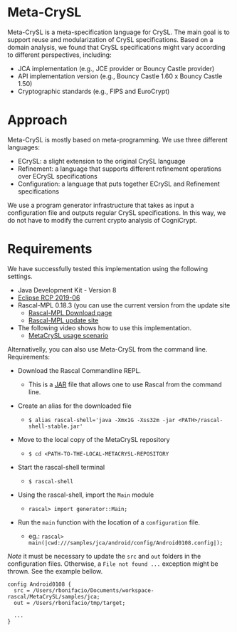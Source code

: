 # Meta-CrySL

Meta-CrySL is a meta-specification language for CrySL. The main goal is to support reuse and modularization of CrySL specifications. Based on a domain analysis, we found that CrySL specifications might vary according to different perspectives, including:

   * JCA implementation (e.g., JCE provider or Bouncy Castle provider)
   * API implementation version (e.g., Bouncy Castle 1.60 x Bouncy Castle 1.50)
   * Cryptographic standards (e.g., FIPS and EuroCrypt)
   
# Approach

Meta-CrySL is mostly based on meta-programming. We use three different languages: 

   * ECrySL: a slight extension to the original CrySL language
   * Refinement: a language that supports different refinement operations over ECrySL specifications
   * Configuration: a language that puts together ECrySL and Refinement specifications 

We use a program generator infrastructure that takes as input a configuration file and outputs regular CrySL specifications. In this way, we do not have to modify the current crypto analysis of CogniCrypt.

# Requirements

We have successfully tested this implementation using the following settings.

   * Java Development Kit - Version 8
   * [Eclipse RCP 2019-06](https://www.eclipse.org/downloads/packages/release/2019-06/r/eclipse-ide-rcp-and-rap-developers)
   * Rascal-MPL 0.18.3 (you can use the current version from the update site
      * [Rascal-MPL Download page](https://www.rascal-mpl.org/start/)
      * [Rascal-MPL update site](https://update.rascal-mpl.org/stable/)
   * The following video shows how to use this implementation.
      * [MetaCrySL usage scenario](https://youtu.be/PmYWK926RrM)

Alternativelly, you can also use Meta-CrySL from the command line. Requirements:

   * Download the Rascal Commandline REPL.
      * This is a [JAR](https://update.rascal-mpl.org/console/rascal-shell-stable.jar) file that allows one to use Rascal from the command line. 

   * Create an alias for the downloaded file
      * `$ alias rascal-shell='java -Xmx1G -Xss32m -jar <PATH>/rascal-shell-stable.jar'`

   * Move to the local copy of the MetaCrySL repository
      * `$ cd <PATH-TO-THE-LOCAL-METACRYSL-REPOSITORY` 

   * Start the rascal-shell terminal
      * `$ rascal-shell`

   * Using the rascal-shell, import the `Main` module
      * `rascal> import generator::Main;`

   * Run the `main` function with the location of a `configuration` file.
      * eg.: `rascal> main(|cwd:///samples/jca/android/config/Android0108.config|);` 

*Note* it must be necessary to update the `src` and `out` folders in the configuration files.
Otherwise, a `File not found ...` exception might be thrown. See the example bellow. 

```
config Android0108 {
  src = /Users/rbonifacio/Documents/workspace-rascal/MetaCrySL/samples/jca;
  out = /Users/rbonifacio/tmp/target;

  ...
}
```
   
   

